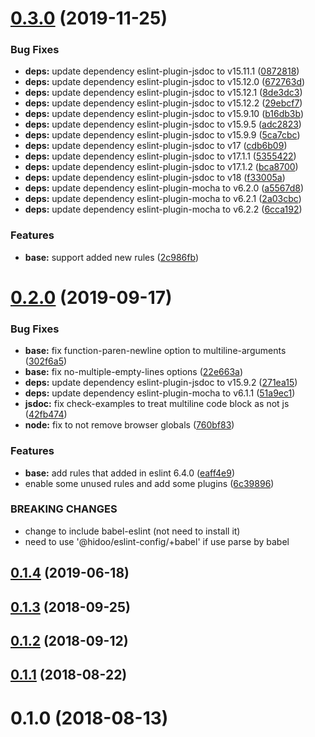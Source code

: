 # [0.3.0](https://github.com/hidoo/eslint-config/compare/v0.2.0...v0.3.0) (2019-11-25)


### Bug Fixes

* **deps:** update dependency eslint-plugin-jsdoc to v15.11.1 ([0872818](https://github.com/hidoo/eslint-config/commit/08728185b0c631cca5042349c5c738833e51bdab))
* **deps:** update dependency eslint-plugin-jsdoc to v15.12.0 ([672763d](https://github.com/hidoo/eslint-config/commit/672763dc421387dd4e1cf70944dc71f1c818c99a))
* **deps:** update dependency eslint-plugin-jsdoc to v15.12.1 ([8de3dc3](https://github.com/hidoo/eslint-config/commit/8de3dc3ab505a215471af60008ed6f39f8162fa2))
* **deps:** update dependency eslint-plugin-jsdoc to v15.12.2 ([29ebcf7](https://github.com/hidoo/eslint-config/commit/29ebcf78eb329b19d96a68b53516fee2573276bf))
* **deps:** update dependency eslint-plugin-jsdoc to v15.9.10 ([b16db3b](https://github.com/hidoo/eslint-config/commit/b16db3b8a5e8bd05dfd88c29f5af201184c0df73))
* **deps:** update dependency eslint-plugin-jsdoc to v15.9.5 ([adc2823](https://github.com/hidoo/eslint-config/commit/adc2823e334c1c483c944a020bfd939101dc0043))
* **deps:** update dependency eslint-plugin-jsdoc to v15.9.9 ([5ca7cbc](https://github.com/hidoo/eslint-config/commit/5ca7cbc15b0f3b3d266a35a551e42b4552577dd3))
* **deps:** update dependency eslint-plugin-jsdoc to v17 ([cdb6b09](https://github.com/hidoo/eslint-config/commit/cdb6b09847f060d40011462f055a135e77d0f56c))
* **deps:** update dependency eslint-plugin-jsdoc to v17.1.1 ([5355422](https://github.com/hidoo/eslint-config/commit/5355422ff8ae6ae7a9b5ee7bb13057fc8ca712ee))
* **deps:** update dependency eslint-plugin-jsdoc to v17.1.2 ([bca8700](https://github.com/hidoo/eslint-config/commit/bca87005c26bd51228f1f17f678c1f2bdd414f12))
* **deps:** update dependency eslint-plugin-jsdoc to v18 ([f33005a](https://github.com/hidoo/eslint-config/commit/f33005ac61acd233d403727f27af46d5b1647618))
* **deps:** update dependency eslint-plugin-mocha to v6.2.0 ([a5567d8](https://github.com/hidoo/eslint-config/commit/a5567d8db9a44bc4555b265f9e746c999120fc6e))
* **deps:** update dependency eslint-plugin-mocha to v6.2.1 ([2a03cbc](https://github.com/hidoo/eslint-config/commit/2a03cbca8464e80924f14582acdcac101bbf7553))
* **deps:** update dependency eslint-plugin-mocha to v6.2.2 ([6cca192](https://github.com/hidoo/eslint-config/commit/6cca19227578d44eed1747c04f6342690c71de47))


### Features

* **base:** support added new rules ([2c986fb](https://github.com/hidoo/eslint-config/commit/2c986fb89ce47686cff32c309fac18ba00628f90))



# [0.2.0](https://github.com/hidoo/eslint-config/compare/v0.1.4...v0.2.0) (2019-09-17)


### Bug Fixes

* **base:** fix function-paren-newline option to multiline-arguments ([302f6a5](https://github.com/hidoo/eslint-config/commit/302f6a50ee5f88784bcaff875c72fc5ca814a4b1))
* **base:** fix no-multiple-empty-lines options ([22e663a](https://github.com/hidoo/eslint-config/commit/22e663a4a2ac4199fe776dd6ecfaefd273657f20))
* **deps:** update dependency eslint-plugin-jsdoc to v15.9.2 ([271ea15](https://github.com/hidoo/eslint-config/commit/271ea1524bf12bc8890499567de7c37be6d7ddd9))
* **deps:** update dependency eslint-plugin-mocha to v6.1.1 ([51a9ec1](https://github.com/hidoo/eslint-config/commit/51a9ec19685174210fd69990477ce5ba2863f731))
* **jsdoc:** fix check-examples to treat multiline code block as not js ([42fb474](https://github.com/hidoo/eslint-config/commit/42fb4742e15f6cf80713ffdd987a727c7c002b56))
* **node:** fix to not remove browser globals ([760bf83](https://github.com/hidoo/eslint-config/commit/760bf839e0fa2ae1ad2124c5c95028d0163f12c2))


### Features

* **base:** add rules that added in eslint 6.4.0 ([eaff4e9](https://github.com/hidoo/eslint-config/commit/eaff4e90486f72a9cd6a24e0cb83b5f6826bc523))
* enable some unused rules and add some plugins ([6c39896](https://github.com/hidoo/eslint-config/commit/6c398965672f92f6dca6a47e207daeba137973ff))


### BREAKING CHANGES

* change to include babel-eslint (not need to install it)
* need to use '@hidoo/eslint-config/+babel' if use parse by babel



## [0.1.4](https://github.com/hidoo/eslint-config/compare/v0.1.3...v0.1.4) (2019-06-18)



## [0.1.3](https://github.com/hidoo/eslint-config/compare/v0.1.2...v0.1.3) (2018-09-25)



## [0.1.2](https://github.com/hidoo/eslint-config/compare/v0.1.1...v0.1.2) (2018-09-12)



## [0.1.1](https://github.com/hidoo/eslint-config/compare/v0.1.0...v0.1.1) (2018-08-22)



# 0.1.0 (2018-08-13)



